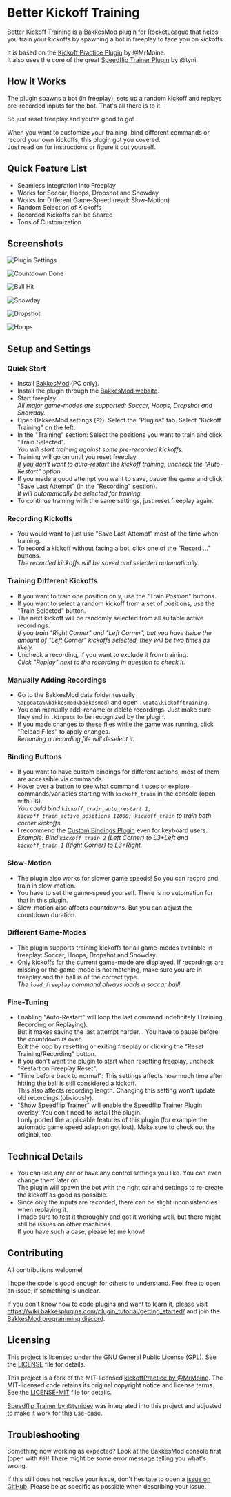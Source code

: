 # Better Kickoff Training

Better Kickoff Training is a BakkesMod plugin for RocketLeague that helps you train your kickoffs by spawning a bot in freeplay to face you on kickoffs.

It is based on the [Kickoff Practice Plugin](https://bakkesplugins.com/plugins/view/328) by @MrMoine.  
It also uses the core of the great [Speedflip Trainer Plugin](https://bakkesplugins.com/plugins/view/286) by @tyni.


## How it Works

The plugin spawns a bot (in freeplay), sets up a random kickoff and replays pre-recorded inputs for the bot. That's all there is to it.

So just reset freeplay and you're good to go!

When you want to customize your training, bind different commands or record your own kickoffs, this plugin got you covered.  
Just read on for instructions or figure it out yourself.


## Quick Feature List

- Seamless Integration into Freeplay
- Works for Soccar, Hoops, Dropshot and Snowday
- Works for Different Game-Speed (read: Slow-Motion)
- Random Selection of Kickoffs
- Recorded Kickoffs can be Shared
- Tons of Customization


## Screenshots

![Plugin Settings](screenshots/settings.jpg)

![Countdown Done](screenshots/kickoff-start.jpg)

![Ball Hit](screenshots/kickoff-end.jpg)

![Snowday](screenshots/kickoff-snowday.jpg)

![Dropshot](screenshots/kickoff-dropshot.jpg)

![Hoops](screenshots/kickoff-hoops.jpg)

## Setup and Settings

### Quick Start

- Install [BakkesMod](https://bakkesplugins.com/) (PC only).
- Install the plugin through the [BakkesMod website](https://bakkesplugins.com/plugin-search/1/kickoff).
- Start freeplay.  
  _All major game-modes are supported: Soccar, Hoops, Dropshot and Snowday._
- Open BakkesMod settings (`F2`). Select the "Plugins" tab. Select "Kickoff Training" on the left.
- In the "Training" section: Select the positions you want to train and click "Train Selected".  
  _You will start training against some pre-recorded kickoffs._
- Training will go on until you reset freeplay.  
  _If you don't want to auto-restart the kickoff training, uncheck the "Auto-Restart" option._
- If you made a good attempt you want to save, pause the game and click "Save Last Attempt" (in the "Recording" section).  
  _It will automatically be selected for training._
- To continue training with the same settings, just reset freeplay again.

### Recording Kickoffs

- You would want to just use "Save Last Attempt" most of the time when training.
- To record a kickoff without facing a bot, click one of the "Record ..." buttons.  
  _The recorded kickoffs will be saved and selected automatically._

### Training Different Kickoffs

- If you want to train one position only, use the "Train _Position_" buttons.
- If you want to select a random kickoff from a set of positions, use the "Train Selected" button.
- The next kickoff will be randomly selected from all suitable active recordings.  
  _If you train "Right Corner" and "Left Corner", but you have twice the amount of "Left Corner" kickoffs selected, they will be two times as likely._
- Uncheck a recording, if you want to exclude it from training.  
  _Click "Replay" next to the recording in question to check it._

### Manually Adding Recordings

- Go to the BakkesMod data folder (usually `%appdata%\bakkesmod\bakkesmod`) and open `.\data\kickofftraining`.
- You can manually add, rename or delete recordings. Just make sure they end in `.kinputs` to be recognized by the plugin.
- If you made changes to these files while the game was running, click "Reload Files" to apply changes.  
  _Renaming a recording file will deselect it._

### Binding Buttons

- If you want to have custom bindings for different actions, most of them are accessible via commands.
- Hover over a button to see what command it uses or explore commands/variables starting with `kickoff_train` in the console (open with F6).  
  _You could bind `kickoff_train_auto_restart 1; kickoff_train_active_positions 11000; kickoff_train` to train both corner kickoffs._
- I recommend the [Custom Bindings Plugin](https://bakkesplugins.com/plugins/view/228) even for keyboard users.  
  _Example: Bind `kickoff_train 2` (Left Corner) to L3+Left and `kickoff_train 1` (Right Corner) to L3+Right._

### Slow-Motion

- The plugin also works for slower game speeds! So you can record and train in slow-motion.
- You have to set the game-speed yourself. There is no automation for that in this plugin.
- Slow-motion also affects countdowns. But you can adjust the countdown duration.

### Different Game-Modes

- The plugin supports training kickoffs for all game-modes available in freeplay: Soccar, Hoops, Dropshot and Snowday.
- Only kickoffs for the current game-mode are displayed. If recordings are missing or the game-mode is not matching, make sure you are in freeplay and the ball is of the correct type.  
  _The `load_freeplay` command always loads a soccar ball!_

### Fine-Tuning

- Enabling "Auto-Restart" will loop the last command indefinitely (Training, Recording or Replaying).  
  But it makes saving the last attempt harder... You have to pause before the countdown is over.  
  Exit the loop by resetting or exiting freeplay or clicking the "Reset Training/Recording" button.
- If you don't want the plugin to start when resetting freeplay, uncheck "Restart on Freeplay Reset".
- "Time before back to normal": This settings affects how much time after hitting the ball is still considered a kickoff.  
  This also affects recording length. Changing this setting won't update old recordings (obviously).
- "Show Speedflip Trainer" will enable the [Speedflip Trainer Plugin](https://bakkesplugins.com/plugins/view/286) overlay. You don't need to install the plugin.  
  I only ported the applicable features of this plugin (for example the automatic game speed adaption got lost). Make sure to check out the original, too.


## Technical Details

- You can use any car or have any control settings you like. You can even change them later on.  
  The plugin will spawn the bot with the right car and settings to re-create the kickoff as good as possible.
- Since only the inputs are recorded, there can be slight inconsistencies when replaying it.  
  I made sure to test it thoroughly and got it working well, but there might still be issues on other machines.  
  If you have such a case, please let me know!


## Contributing

All contributions welcome!

I hope the code is good enough for others to understand. Feel free to open an issue, if something is unclear.

If you don't know how to code plugins and want to learn it, please visit https://wiki.bakkesplugins.com/plugin_tutorial/getting_started/ 
and join the [BakkesMod programming discord](https://discord.gg/s97RgrgkxE).


## Licensing

This project is licensed under the GNU General Public License (GPL). See the [LICENSE](./LICENSE) file for details.

This project is a fork of the MIT-licensed [kickoffPractice by @MrMoine](https://github.com/MrMoine/kickoffPractice). The MIT-licensed code retains its original copyright notice and license terms. See the [LICENSE-MIT](LICENSE-MIT) file for details.

[Speedflip Trainer by @tynidev](https://github.com/tynidev/SpeedFlipTrainer) was integrated into this project and adjusted to make it work for this use-case.


## Troubleshooting

Something now working as expected? Look at the BakkesMod console first (open with `F6`)!
There might be some error message telling you what's wrong.

If this still does not resolve your issue, don't hesitate to open a [issue on GitHub](https://github.com/Josef37/KickoffPractice/issues).
Please be as specific as possible when describing your issue.
